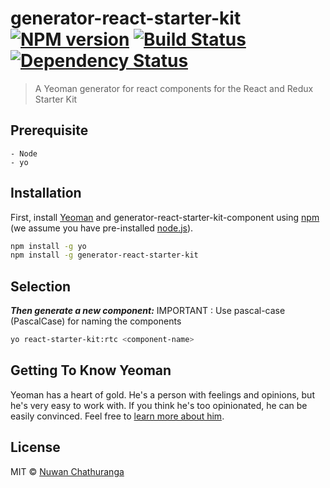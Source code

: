 # generator-react-starter-kit [![NPM version][npm-image]][npm-url] [![Build Status][travis-image]][travis-url] [![Dependency Status][daviddm-image]][daviddm-url]
> A Yeoman generator for react components for the React and Redux Starter Kit

## Prerequisite
    - Node
    - yo

## Installation

First, install [Yeoman](http://yeoman.io) and generator-react-starter-kit-component using [npm](https://www.npmjs.com/) (we assume you have pre-installed [node.js](https://nodejs.org/)).

```bash
npm install -g yo
npm install -g generator-react-starter-kit
```
## Selection
***Then generate a new component:***
IMPORTANT : Use pascal-case (PascalCase) for naming the components

```bash
yo react-starter-kit:rtc <component-name>
```

## Getting To Know Yeoman

Yeoman has a heart of gold. He&#39;s a person with feelings and opinions, but he&#39;s very easy to work with. If you think he&#39;s too opinionated, he can be easily convinced. Feel free to [learn more about him](http://yeoman.io/).

## License

MIT © [Nuwan Chathuranga](https://github.com/nchathu2014)


[npm-image]: https://badge.fury.io/js/generator-react-starter-kit.svg
[npm-url]: https://npmjs.org/package/generator-react-starter-kit
[travis-image]: https://travis-ci.org/gfpacheco/generator-react-starter-kit.svg?branch=master
[travis-url]: https://travis-ci.org/gfpacheco/generator-react-starter-kit
[daviddm-image]: https://david-dm.org/gfpacheco/generator-react-starter-kit.svg?theme=shields.io
[daviddm-url]: https://david-dm.org/gfpacheco/generator-react-starter-kit
